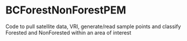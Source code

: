 # BCForestNonForestPEM
Code to pull satellite data, VRI, generate/read sample points and classify Forested and NonForested within an area of interest
